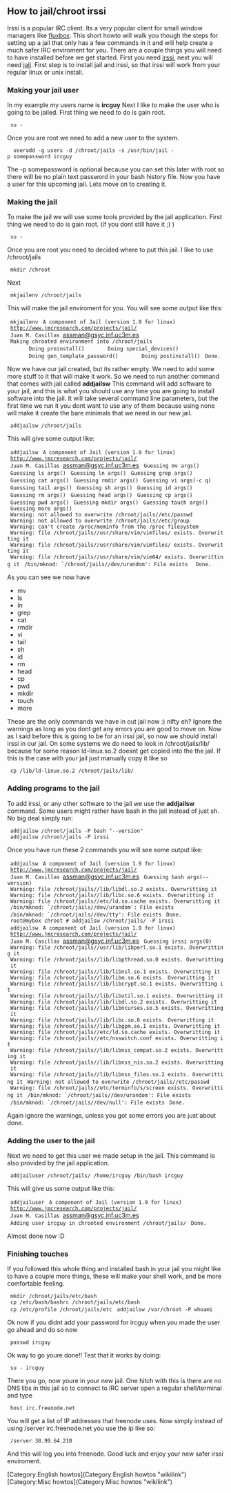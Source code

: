 How to jail/chroot irssi
------------------------

Irssi is a popular IRC client. Its a very popular client for small window managers like [fluxbox](http://fluxbox.org/). This short howto will walk you though the steps for setting up a jail that only has a few commands in it and will help create a much safer IRC enviroment for you. There are a couple things you will need to have installed before we get started. First you need [irssi](http://irssi.org/), next you will need [jail](http://www.jmcresearch.com/projects/jail/). First step is to install jail and irssi, so that irssi will work from your regular linux or unix install.

### Making your jail user

In my example my users name is **ircguy** Next I like to make the user who is going to be jailed. First thing we need to do is gain root.

` su -`

Once you are root we need to add a new user to the system.

`  useradd -g users -d /chroot/jails -s /usr/bin/jail -p somepassword ircguy `

The -p somepassword is optional because you can set this later with root so there will be no plain text password in your bash history file. Now you have a user for this upcoming jail. Lets move on to creating it.

### Making the jail

To make the jail we will use some tools provided by the jail application. First thing we need to do is gain root. (if you dont still have it ;) )

` su -`

Once you are root you need to decided where to put this jail. I like to use /chroot/jails

` mkdir /chroot`

Next

` mkjailenv /chroot/jails`

This will make the jail enviroment for you. You will see some output like this:

` mkjailenv`
` A component of Jail (version 1.9 for linux)`
` `[`http://www.jmcresearch.com/projects/jail/`](http://www.jmcresearch.com/projects/jail/)
` Juan M. Casillas `<assman@gsyc.inf.uc3m.es>
` Making chrooted environment into /chroot/jails`
`       Doing preinstall()`
`       Doing special_devices()`
`       Doing gen_template_password()`
`       Doing postinstall()`
` Done.`

Now we have our jail created, but its rather empty. We need to add some more stuff to it that will make it work. So we need to run another command that comes with jail called **addjailsw** This command will add software to your jail, and this is what you should use any time you are going to install software into the jail. It will take several command line parameters, but the first time we run it you dont want to use any of them because using none will make it create the bare minimals that we need in our new jail.

` addjailsw /chroot/jails`

This will give some output like:

` addjailsw`
` A component of Jail (version 1.9 for linux)`
` `[`http://www.jmcresearch.com/projects/jail/`](http://www.jmcresearch.com/projects/jail/)
` Juan M. Casillas `<assman@gsyc.inf.uc3m.es>
` Guessing mv args()`
` Guessing ls args()`
` Guessing ln args()`
` Guessing grep args()`
` Guessing cat args()`
` Guessing rmdir args()`
` Guessing vi args(-c q)`
` Guessing tail args()`
` Guessing sh args()`
` Guessing id args()`
` Guessing rm args()`
` Guessing head args()`
` Guessing cp args()`
` Guessing pwd args()`
` Guessing mkdir args()`
` Guessing touch args()`
` Guessing more args()`
` Warning: not allowed to overwrite /chroot/jails//etc/passwd`
` Warning: not allowed to overwrite /chroot/jails//etc/group`
` Warning: can't create /proc/meminfo from the /proc filesystem`
` Warning: file /chroot/jails//usr/share/vim/vimfiles/ exists. Overwritting it`
` Warning: file /chroot/jails//usr/share/vim/vimfiles/ exists. Overwritting it`
` Warning: file /chroot/jails//usr/share/vim/vim64/ exists. Overwritting it`
``  /bin/mknod: `/chroot/jails//dev/urandom': File exists  ``
` Done.`

As you can see we now have

-   mv
-   ls
-   ln
-   grep
-   cat
-   rmdir
-   vi
-   tail
-   sh
-   id
-   rm
-   head
-   cp
-   pwd
-   mkdir
-   touch
-   more

These are the only commands we have in out jail now :) nifty eh? Ignore the warnings as long as you dont get any errors you are good to move on. Now as I said before this is going to be for an irssi jail, so now we should install irssi in our jail. On some systems we do need to look in /chroot/jails/lib/ because for some reason ld-linux.so.2 doesnt get copied into the the jail. If this is the case with your jail just manually copy it like so

` cp /lib/ld-linux.so.2 /chroot/jails/lib/`

### Adding programs to the jail

To add irssi, or any other software to the jail we use the **addjailsw** command. Some users might rather have bash in the jail instead of just sh. No big deal simply run:

` addjailsw /chroot/jails -P bash "--version"`
` addjailsw /chroot/jails -P irssi`

Once you have run these 2 commands you will see some output like:

` addjailsw`
` A component of Jail (version 1.9 for linux)`
` `[`http://www.jmcresearch.com/projects/jail/`](http://www.jmcresearch.com/projects/jail/)
` Juan M. Casillas `<assman@gsyc.inf.uc3m.es>
` Guessing bash args(--version)`
` Warning: file /chroot/jails//lib/libdl.so.2 exists. Overwritting it`
` Warning: file /chroot/jails//lib/libc.so.6 exists. Overwritting it`
` Warning: file /chroot/jails//etc/ld.so.cache exists. Overwritting it`
``  /bin/mknod: `/chroot/jails//dev/urandom': File exists ``
``  /bin/mknod: `/chroot/jails//dev/tty': File exists ``
` Done.`
` root@mybox chroot # addjailsw /chroot/jails/ -P irssi           `
` addjailsw`
` A component of Jail (version 1.9 for linux)`
` `[`http://www.jmcresearch.com/projects/jail/`](http://www.jmcresearch.com/projects/jail/)
` Juan M. Casillas `<assman@gsyc.inf.uc3m.es>
` Guessing irssi args(0)`
` Warning: file /chroot/jails//usr/lib/libperl.so.1 exists. Overwritting it`
` Warning: file /chroot/jails//lib/libpthread.so.0 exists. Overwritting it`
` Warning: file /chroot/jails//lib/libnsl.so.1 exists. Overwritting it`
` Warning: file /chroot/jails//lib/libm.so.6 exists. Overwritting it`
` Warning: file /chroot/jails//lib/libcrypt.so.1 exists. Overwritting it`
` Warning: file /chroot/jails//lib/libutil.so.1 exists. Overwritting it`
` Warning: file /chroot/jails//lib/libdl.so.2 exists. Overwritting it`
` Warning: file /chroot/jails//lib/libncurses.so.5 exists. Overwritting it`
` Warning: file /chroot/jails//lib/libc.so.6 exists. Overwritting it`
` Warning: file /chroot/jails//lib/libgpm.so.1 exists. Overwritting it`
` Warning: file /chroot/jails//etc/ld.so.cache exists. Overwritting it`
` Warning: file /chroot/jails//etc/nsswitch.conf exists. Overwritting it`
` Warning: file /chroot/jails//lib/libnss_compat.so.2 exists. Overwritting it`
` Warning: file /chroot/jails//lib/libnss_nis.so.2 exists. Overwritting it`
` Warning: file /chroot/jails//lib/libnss_files.so.2 exists. Overwritting it`
` Warning: not allowed to overwrite /chroot/jails//etc/passwd `
` Warning: file /chroot/jails//etc/terminfo/s/screen exists. Overwritting it`
``  /bin/mknod: `/chroot/jails//dev/urandom': File exists ``
``  /bin/mknod: `/chroot/jails//dev/null': File exists ``
` Done.`

Again ignore the warnings, unless you got some errors you are just about done.

### Adding the user to the jail

Next we need to get this user we made setup in the jail. This command is also provided by the jail application.

` addjailuser /chroot/jails/ /home/ircguy /bin/bash ircguy`

This will give us some output like this:

` addjailuser`
` A component of Jail (version 1.9 for linux)`
` `[`http://www.jmcresearch.com/projects/jail/`](http://www.jmcresearch.com/projects/jail/)
` Juan M. Casillas `<assman@gsyc.inf.uc3m.es>
` Adding user ircguy in chrooted environment /chroot/jails/`
` Done.`

Almost done now :D

### Finishing touches

If you followed this whole thing and installed bash in your jail you might like to have a couple more things, these will make your shell work, and be more comfortable feeling.

` mkdir /chroot/jails/etc/bash `
` cp /etc/bash/bashrc /chroot/jails/etc/bash`
` cp /etc/profile /chroot/jails/etc`
` addjailsw /var/chroot -P whoami `

Ok now if you didnt add your password for ircguy when you made the user go ahead and do so now

` passwd ircguy`

Ok way to go youre done!! Test that it works by doing:

` su - ircguy`

There you go, now youre in your new jail. One hitch with this is there are no DNS libs in this jail so to connect to IRC server open a regular shell/terminal and type

` host irc.freenode.net`

You will get a list of IP addresses that freenode uses. Now simply instead of using /server irc.freenode.net you use the ip like so:

` /server 38.99.64.210 `

And this will log you into freenode. Good luck and enjoy your new safer irssi enviroment.

[Category:English howtos](Category:English howtos "wikilink") [Category:Misc howtos](Category:Misc howtos "wikilink")

